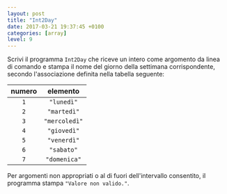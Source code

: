 ```yaml
---
layout: post
title: "Int2Day"
date: 2017-03-21 19:37:45 +0100
categories: [array]
level: 9
---
```


Scrivi il programma `Int2Day` che riceve un intero come argomento da linea di comando e stampa il nome del giorno della settimana corrispondente, secondo l'associazione definita nella tabella seguente:

| **numero**         | **elemento**       |
|:--------------:|:--------------:|
|`1`               | `"lunedì"`       |
|`2`               | `"martedì"`      |
|`3`               | `"mercoledì"`    |
|`4`               | `"giovedì"`      |
|`5`               | `"venerdì"`      |
|`6`               | `"sabato"`       |
|`7`               | `"domenica"`     |


Per argomenti non appropriati o al di fuori dell'intervallo consentito, il programma stampa `"Valore non valido."`.
